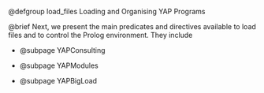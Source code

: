 @defgroup load_files Loading and Organising YAP Programs    

  @brief Next, we present the main predicates and directives available to load
  files and to control the Prolog environment. They include

  + @subpage YAPConsulting

  + @subpage YAPModules

  + @subpage YAPBigLoad

  